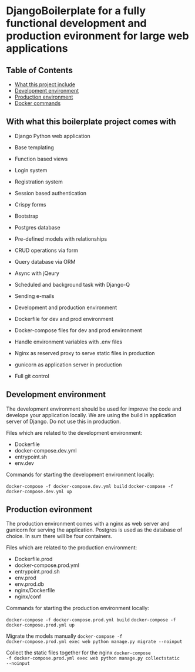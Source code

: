 
# DjangoBoilerplate for a fully functional development and production evironment for large web applications



## Table of Contents

- [What this project include](#projectinclude)
- [Development environment](#development)
- [Production environment](#production)
- [Docker commands](#contributing)


## With what this boilerplate project comes with

- Django Python web application
- Base templating
- Function based views
- Login system
- Registration system 
- Session based authentication
- Crispy forms
- Bootstrap 
- Postgres database
- Pre-defined models with relationships
- CRUD operations via form
- Query database via ORM 
- Async with jQeury
- Scheduled and background task with Django-Q
- Sending e-mails 

- Development and production environment 
- Dockerfile for dev and prod environment
- Docker-compose files for dev and prod environment
- Handle environment variables with .env files
- Nginx as reserved proxy to serve static files in production
- gunicorn as application server in production

- Full git control 





## Development environment

The development environment should be used for improve the code and develope your application locally.
We are using the build in application server of Django. Do not use this in production.

Files which are related to the development environment:

- Dockerfile
- docker-compose.dev.yml
- entrypoint.sh
- env.dev


Commands for starting the development environment locally:

<code>docker-compose -f docker-compose.dev.yml build</code>
<code>docker-compose -f docker-compose.dev.yml up</code>


## Production evironment

The production environment comes with a nginx as web server and gunicorn for serving the application. 
Postgres is used as the database of choice. In sum there will be four containers. 

Files which are related to the production environment:

- Dockerfile.prod
- docker-compose.prod.yml
- entrypoint.prod.sh
- env.prod
- env.prod.db
- nginx/Dockerfile
- nginx/conf

Commands for starting the production environment locally:

<code>docker-compose -f docker-compose.prod.yml build</code>
<code>docker-compose -f docker-compose.prod.yml up</code>

Migrate the models manually
<code>docker-compose -f docker-compose.prod.yml exec web python manage.py migrate --noinput  </code>

Collect the static files together for the nginx
<code>docker-compose -f docker-compose.prod.yml exec web python manage.py collectstatic --noinput  </code>


